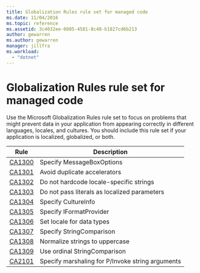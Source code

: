 ```yaml
---
title: Globalization Rules rule set for managed code
ms.date: 11/04/2016
ms.topic: reference
ms.assetid: 3c4032ee-0805-4581-8c48-b1827cd6b213
author: gewarren
ms.author: gewarren
manager: jillfra
ms.workload:
  - "dotnet"
---
```

# Globalization Rules rule set for managed code

Use the Microsoft Globalization Rules rule set to focus on problems that might prevent data in your application from appearing correctly in different languages, locales, and cultures. You should include this rule set if your application is localized, globalized, or both.

|Rule|Description|
|----------|-----------------|
|[CA1300](../code-quality/ca1300-specify-messageboxoptions.md)|Specify MessageBoxOptions|
|[CA1301](../code-quality/ca1301-avoid-duplicate-accelerators.md)|Avoid duplicate accelerators|
|[CA1302](../code-quality/ca1302-do-not-hardcode-locale-specific-strings.md)|Do not hardcode locale-specific strings|
|[CA1303](../code-quality/ca1303-do-not-pass-literals-as-localized-parameters.md)|Do not pass literals as localized parameters|
|[CA1304](../code-quality/ca1304-specify-cultureinfo.md)|Specify CultureInfo|
|[CA1305](../code-quality/ca1305-specify-iformatprovider.md)|Specify IFormatProvider|
|[CA1306](../code-quality/ca1306-set-locale-for-data-types.md)|Set locale for data types|
|[CA1307](../code-quality/ca1307-specify-stringcomparison.md)|Specify StringComparison|
|[CA1308](../code-quality/ca1308-normalize-strings-to-uppercase.md)|Normalize strings to uppercase|
|[CA1309](../code-quality/ca1309-use-ordinal-stringcomparison.md)|Use ordinal StringComparison|
|[CA2101](../code-quality/ca2101.md)|Specify marshaling for P/Invoke string arguments|
